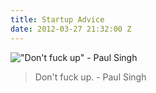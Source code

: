 ```yaml
---
title: Startup Advice
date: 2012-03-27 21:32:00 Z
---
```


!["Don't fuck up" - Paul Singh](http://24.media.tumblr.com/tumblr_ltjr7ysCzH1qz9xrvo1_r1_500.jpg)

> Don't fuck up. - Paul Singh

